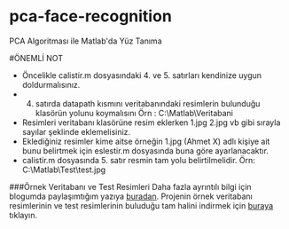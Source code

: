 # pca-face-recognition
PCA Algoritması ile Matlab'da Yüz Tanıma

#ÖNEMLİ NOT

  - Öncelikle calistir.m dosyasındaki 4. ve 5. satırları kendinize uygun doldurmalısınız.
  - 4. satırda datapath kısmını veritabanındaki resimlerin bulunduğu klasörün yolunu koymalısını Örn : C:\Matlab\Veritabani
  - Resimleri veritabanı klasörüne resim eklerken 1.jpg 2.jpg vb gibi sırayla sayılar şeklinde eklemelisiniz.
  - Eklediğiniz resimler kime aitse örneğin 1.jpg (Ahmet X) adlı kişiye ait bunu belirtmek için eslestir.m dosyasında buna göre ayarlanacaktır.
  - calistir.m dosyasında 5. satır resmin tam yolu belirtilmelidir. Örn: C:\Matlab\Test\test.jpg


###Örnek Veritabanı ve Test Resimleri
Daha fazla ayrıntılı bilgi için blogumda paylaşımtığım yazıya [buradan][blog]. 
Projenin örnek veritabanı resimlerinin ve test resimlerinin buluduğu tam halini indirmek için [buraya][drive] tıklayın.


   [blog]: <https://google.com>
   [drive]: <https://google.com>
